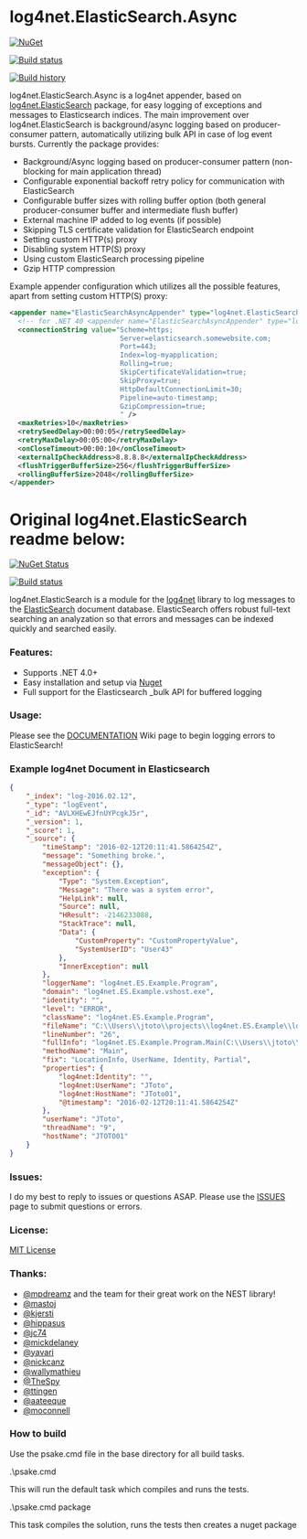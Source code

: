log4net.ElasticSearch.Async
=====================

[![NuGet](https://buildstats.info/nuget/log4net.elasticsearch.async)](https://www.nuget.org/packages/log4net.ElasticSearch.Async/)

[![Build status](https://ci.appveyor.com/api/projects/status/258t616fpp5336q2/branch/master?svg=true)](https://ci.appveyor.com/project/ptylenda/log4net-elasticsearch-async/branch/master)

[![Build history](https://buildstats.info/appveyor/chart/ptylenda/log4net-elasticsearch-async)](https://ci.appveyor.com/project/ptylenda/log4net-elasticsearch-async)


log4net.ElasticSearch.Async is a log4net appender, based on [log4net.ElasticSearch](https://github.com/jptoto/log4net.ElasticSearch) package, for easy logging of exceptions and messages to Elasticsearch indices. The main improvement over log4net.ElasticSearch is background/async logging based on producer-consumer pattern, automatically utilizing bulk API in case of log event bursts. Currently the package provides: 
       
* Background/Async logging based on producer-consumer pattern (non-blocking for main application thread)
* Configurable exponential backoff retry policy for communication with ElasticSearch
* Configurable buffer sizes with rolling buffer option (both general producer-consumer buffer and intermediate flush buffer)
* External machine IP added to log events (if possible)
* Skipping TLS certificate validation for ElasticSearch endpoint
* Setting custom HTTP(s) proxy
* Disabling system HTTP(S) proxy
* Using custom ElasticSearch processing pipeline
* Gzip HTTP compression

Example appender configuration which utilizes all the possible features, apart from setting custom HTTP(S) proxy:
```xml
<appender name="ElasticSearchAsyncAppender" type="log4net.ElasticSearch.Async.ElasticSearchAsyncAppender, log4net.ElasticSearch.Async">
  <!-- for .NET 40 <appender name="ElasticSearchAsyncAppender" type="log4net.ElasticSearch.Async.ElasticSearchAsyncAppender, log4net.ElasticSearch.Async.Net40">-->
  <connectionString value="Scheme=https;
                           Server=elasticsearch.somewebsite.com;
                           Port=443;
                           Index=log-myapplication;
                           Rolling=true;
                           SkipCertificateValidation=true;
                           SkipProxy=true;
                           HttpDefaultConnectionLimit=30;
                           Pipeline=auto-timestamp;
                           GzipCompression=true;
                           " />
  <maxRetries>10</maxRetries>
  <retrySeedDelay>00:00:05</retrySeedDelay>
  <retryMaxDelay>00:05:00</retryMaxDelay>
  <onCloseTimeout>00:00:10</onCloseTimeout>
  <externalIpCheckAddress>8.8.8.8</externalIpCheckAddress>
  <flushTriggerBufferSize>256</flushTriggerBufferSize>
  <rollingBufferSize>2048</rollingBufferSize>
</appender>
```

# Original log4net.ElasticSearch readme below:

[![NuGet Status](http://img.shields.io/badge/nuget-2.3.7-green.svg)](https://www.nuget.org/packages/log4net.ElasticSearch/)

[![Build status](https://ci.appveyor.com/api/projects/status/t877sp1e5eleye4n/branch/master)](https://ci.appveyor.com/project/jptoto/log4net-elasticsearch/branch/master)

log4net.ElasticSearch is a module for the [log4net](http://logging.apache.org/log4net/) library to log messages to the [ElasticSearch](http://www.elasticsearch.org) document database. ElasticSearch offers robust full-text searching an analyzation so that errors and messages can be indexed quickly and searched easily.

### Features:
* Supports .NET 4.0+
* Easy installation and setup via [Nuget](https://nuget.org/packages/log4net.ElasticSearch/)
* Full support for the Elasticsearch _bulk API for buffered logging

### Usage:
Please see the [DOCUMENTATION](https://github.com/jptoto/log4net.ElasticSearch/wiki) Wiki page to begin logging errors to ElasticSearch!

### Example log4net Document in Elasticsearch

```json
{
	"_index": "log-2016.02.12",
	"_type": "logEvent",
	"_id": "AVLXHEwEJfnUYPcgkJ5r",
	"_version": 1,
	"_score": 1,
	"_source": {
		"timeStamp": "2016-02-12T20:11:41.5864254Z",
		"message": "Something broke.",
		"messageObject": {},
		"exception": {
			"Type": "System.Exception",
			"Message": "There was a system error",
			"HelpLink": null,
			"Source": null,
			"HResult": -2146233088,
			"StackTrace": null,
			"Data": {
				"CustomProperty": "CustomPropertyValue",
				"SystemUserID": "User43"
			},
			"InnerException": null
		},
		"loggerName": "log4net.ES.Example.Program",
		"domain": "log4net.ES.Example.vshost.exe",
		"identity": "",
		"level": "ERROR",
		"className": "log4net.ES.Example.Program",
		"fileName": "C:\\Users\\jtoto\\projects\\log4net.ES.Example\\log4net.ES.Example\\Program.cs",
		"lineNumber": "26",
		"fullInfo": "log4net.ES.Example.Program.Main(C:\\Users\\jtoto\\projects\\log4net.ES.Example\\log4net.ES.Example\\Program.cs:26)",
		"methodName": "Main",
		"fix": "LocationInfo, UserName, Identity, Partial",
		"properties": {
			"log4net:Identity": "",
			"log4net:UserName": "JToto",
			"log4net:HostName": "JToto01",
			"@timestamp": "2016-02-12T20:11:41.5864254Z"
		},
		"userName": "JToto",
		"threadName": "9",
		"hostName": "JTOTO01"
	}
}
```

### Issues:
I do my best to reply to issues or questions ASAP. Please use the [ISSUES](https://github.com/jptoto/log4net.ElasticSearch/issues) page to submit questions or errors.

### License:
[MIT License](https://github.com/jptoto/log4net.ElasticSearch/blob/master/LICENSE)

### Thanks:
- [@mpdreamz](https://github.com/Mpdreamz) and the team for their great work on the NEST library!
- [@mastoj](https://github.com/mastoj)
- [@kjersti](https://github.com/kjersti)
- [@hippasus](https://github.com/hippasus)
- [@jc74](https://github.com/jc74)
- [@mickdelaney](https://github.com/mickdelaney)
- [@yavari](https://github.com/yavari)
- [@nickcanz](https://github.com/nickcanz)
- [@wallymathieu](https://github.com/mwallymathieu)
- [@TheSpy](https://github.com/TheSpy)
- [@ttingen](https://github.com/ttingen)
- [@aateeque](https://github.com/aateeque)
- [@moconnell](https://github.com/moconnell)

### How to build
Use the psake.cmd file in the base directory for all build tasks.

.\psake.cmd

This will run the default task which compiles and runs the tests.

.\psake.cmd package

This task compiles the solution, runs the tests then creates a nuget package
